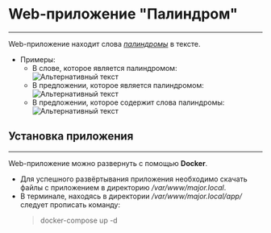 # Web-приложение "__Палиндром__"

---
Web-приложение находит слова _[палиндромы](https://en.wikipedia.org/wiki/Palindrome "что это такое?")_ в тексте.
+ Примеры:
  + В слове, которое является палиндромом:
    ![Альтернативный текст](https://i.ibb.co/k6KHnkR/Screenshot-from-2021-07-30-19-33-12.png "Довод")
  + В предложении, которое является палиндромом:
    ![Альтернативный текст](https://i.ibb.co/vHy7WTT/Screenshot-from-2021-07-30-19-32-23.png "А роза упала на лапу Азора")
  + В предложении, которое содержит слова палиндромы:
    ![Альтернативный текст](https://i.ibb.co/X2kFH50/Screenshot-from-2021-07-30-19-33-49.png "Дед и казак пошли и сделали заказ")
## Установка приложения

---
Web-приложение можно развернуть с помощью __Docker__. 
+ Для успешного развёртывания приложения необходимо скачать файлы с приложением в директорию _/var/www/major.local_.
+ В терминале, находясь в директории _/var/www/major.local/app/_ следует прописать команду:
  > docker-compose up -d